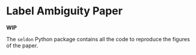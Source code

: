 # Label Ambiguity Paper

**WIP**

The `seldon` Python package contains all the code to reproduce the figures of the paper.